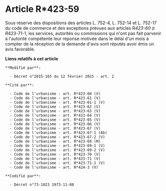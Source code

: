 # Article R*423-59

Sous réserve des dispositions des articles L. 752-4, L. 752-14 et L. 752-17 du code de commerce et des exceptions prévues aux
articles R*423-60 à R*423-71-1, les services, autorités ou commissions qui n'ont pas fait parvenir à l'autorité compétente
leur réponse motivée dans le délai d'un mois à compter de la réception de la demande d'avis sont réputés avoir émis un avis
favorable.

**Liens relatifs à cet article**

	**Modifié par**:

	  - Décret n°2015-165 du 12 février 2015 - art. 2

	**Cité par**:

	  - Code de l'urbanisme - art. R*423-60 (V)
	  - Code de l'urbanisme - art. R*423-61 (V)
	  - Code de l'urbanisme - art. R*423-61-1 (V)
	  - Code de l'urbanisme - art. R*423-62 (V)
	  - Code de l'urbanisme - art. R*423-63 (V)
	  - Code de l'urbanisme - art. R*423-64 (V)
	  - Code de l'urbanisme - art. R*423-65 (V)
	  - Code de l'urbanisme - art. R*423-66 (V)
	  - Code de l'urbanisme - art. R*423-67 (V)
	  - Code de l'urbanisme - art. R*423-67-1 (Ab)
	  - Code de l'urbanisme - art. R*423-67-2 (V)
	  - Code de l'urbanisme - art. R*423-69 (M)
	  - Code de l'urbanisme - art. R*423-69-1 (V)
	  - Code de l'urbanisme - art. R*423-69-2 (V)
	  - Code de l'urbanisme - art. R*423-70 (V)
	  - Code de l'urbanisme - art. R*423-71 (V)
	  - Code de l'urbanisme - art. R*423-71-1 (V)
	  - Code de l'urbanisme - art. R*424-3 (V)

	**Codifié par**:

	  - Décret n°73-1023 1973-11-08

